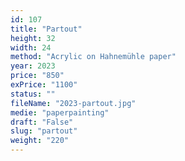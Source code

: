 ```yaml
---
id: 107
title: "Partout"
height: 32
width: 24
method: "Acrylic on Hahnemühle paper"
year: 2023
price: "850"
exPrice: "1100"
status: ""
fileName: "2023-partout.jpg"
medie: "paperpainting"
draft: "False"
slug: "partout"
weight: "220"
---
```

